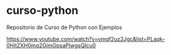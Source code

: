 # curso-python
Repositorio de Curso de Python con Ejemplos

https://www.youtube.com/watch?v=vmqf2uz2Jgc&list=PLaqk-0HitZXH0mq2GjmGpsaPIwgsQIcu0
